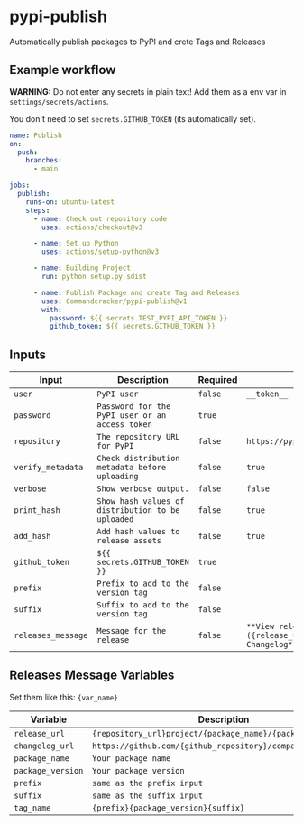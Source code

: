 # pypi-publish

Automatically publish packages to PyPI and crete Tags and Releases

## Example workflow

**WARNING:** Do not enter any secrets in plain text! Add them as a env var in `settings/secrets/actions`.

You don't need to set `secrets.GITHUB_TOKEN` (its automatically set).

```yml
name: Publish
on:
  push:
    branches:
      - main

jobs:
  publish:
    runs-on: ubuntu-latest
    steps:
      - name: Check out repository code
        uses: actions/checkout@v3

      - name: Set up Python
        uses: actions/setup-python@v3

      - name: Building Project
        run: python setup.py sdist

      - name: Publish Package and create Tag and Releases
        uses: Commandcracker/pypi-publish@v1
        with:
          password: ${{ secrets.TEST_PYPI_API_TOKEN }}
          github_token: ${{ secrets.GITHUB_TOKEN }}
```

## Inputs

| Input              | Description                                       | Required | Default                                                                            |
|--------------------|---------------------------------------------------|----------|------------------------------------------------------------------------------------|
| `user`             | `PyPI user`                                       | `false`  | `__token__`                                                                        |
| `password`         | `Password for the PyPI user or an access token`   | `true`   |                                                                                    |
| `repository`       | `The repository URL for PyPI`                     | `false`  | `https://pypi.python.org/pypi`                                                     |
| `verify_metadata`  | `Check distribution metadata before uploading`    | `false`  | `true`                                                                             |
| `verbose`          | `Show verbose output.`                            | `false`  | `false`                                                                            |
| `print_hash`       | `Show hash values of distribution to be uploaded` | `false`  | `true`                                                                             |
| `add_hash`         | `Add hash values to release assets`               | `false`  | `true`                                                                             |
| `github_token`     | `${{ secrets.GITHUB_TOKEN }}`                     | `true`   |                                                                                    |
| `prefix`           | `Prefix to add to the version tag`                | `false`  |                                                                                    |
| `suffix`           | `Suffix to add to the version tag`                | `false`  |                                                                                    |
| `releases_message` | `Message for the release`                         | `false`  | `**View releases at**: [PyPI]({release_url})\n**Full Changelog**: {changelog_url}` |

## Releases Message Variables

Set them like this: `{var_name}`

| Variable          | Description                                                 |
|-------------------|-------------------------------------------------------------|
| `release_url`     | `{repository_url}project/{package_name}/{package_version}/` |
| `changelog_url`   | `https://github.com/{github_repository}/compare/?...?`      |
| `package_name`    | `Your package name`                                         |
| `package_version` | `Your package version`                                      |
| `prefix`          | `same as the prefix input`                                  |
| `suffix`          | `same as the suffix input`                                  |
| `tag_name`        | `{prefix}{package_version}{suffix}`                         |

